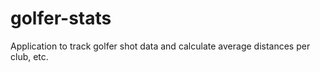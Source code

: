 # golfer-stats
Application to track golfer shot data and calculate average distances per club, etc.
